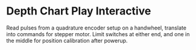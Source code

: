 # Depth Chart Play Interactive
Read pulses from a quadrature encoder setup on a handwheel, translate into commands for stepper motor. Limit switches at either end, and one in the middle for position calibration after powerup.
